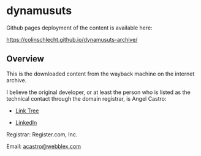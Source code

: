 # dynamusuts

Github pages deployment of the content is available here:

https://colinschlecht.github.io/dynamusuts-archive/


## Overview

This is the downloaded content from the wayback machine on the internet archive. 

I believe the original developer, or at least the person who is listed as the technical contact through the domain registrar, is Angel Castro:

* [Link Tree](https://linktr.ee/AngelECastro?utm_source=linktree_profile_share&ltsid=bc1cd97b-8328-4850-b43f-2325d9c056ea)

* [LinkedIn](https://www.linkedin.com/in/angelecastro)

Registrar: Register.com, Inc. 

Email: acastro@webblex.com 
